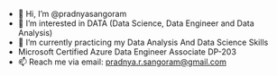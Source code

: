 - 👋 Hi, I’m @pradnyasangoram
- 👀 I’m interested in DATA (Data Science, Data Engineer and Data Analysis)
- 🌱 I’m currently practicing my Data Analysis And Data Science Skills
- Microsoft Certified Azure Data Engineer Associate DP-203
- 📫 Reach me via email: pradnya.r.sangoram@gmail.com 

<!---
pradnyasangoram/pradnyasangoram is a ✨ special ✨ repository because its `README.md` (this file) appears on your GitHub profile.
You can click the Preview link to take a look at your changes.
--->
